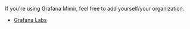 If you're using Grafana Mimir, feel free to add yourself/your organization.

- [Grafana Labs](https://grafana.com)
